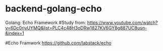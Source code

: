 # backend-golang-echo
Golang: Echo Framework
#Study from: 
https://www.youtube.com/watch?v=6Dc0riyUYMQ&list=PLC4c48H3oDRw1827KV6GY8g887UC8usn-&index=1

#Echo Framwork
https://github.com/labstack/echo
